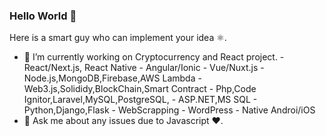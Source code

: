 ### Hello World 👋
Here is a smart guy who can implement your idea ⚛️.

- 🔭 I’m currently working on Cryptocurrency and React project.
      - React/Next.js, React Native
      - Angular/Ionic
      - Vue/Nuxt.js
      - Node.js,MongoDB,Firebase,AWS Lambda
      - Web3.js,Solididy,BlockChain,Smart Contract
      - Php,Code Ignitor,Laravel,MySQL,PostgreSQL,
      - ASP.NET,MS SQL
      - Python,Django,Flask
      - WebScrapping
      - WordPress
      - Native Androi/iOS
- 💬 Ask me about any issues due to Javascript ❤️.
